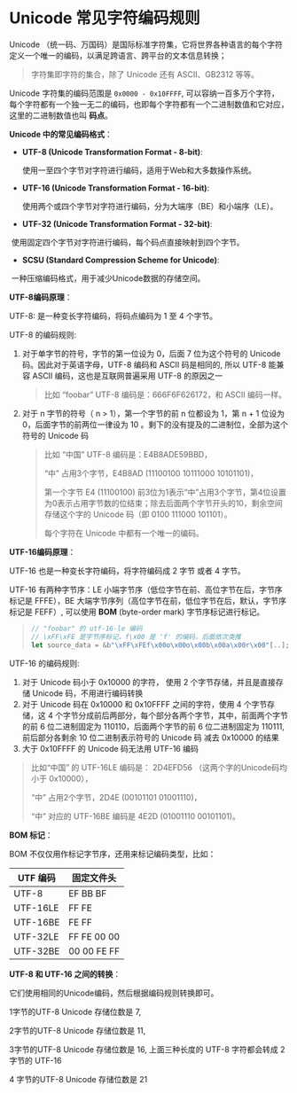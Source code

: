 # Unicode 常见字符编码规则

Unicode （统一码、万国码）是国际标准字符集，它将世界各种语言的每个字符定义一个唯一的编码，以满足跨语言、跨平台的文本信息转换；

> 字符集即字符的集合，除了 Unicode 还有 ASCII、GB2312 等等。

Unicode 字符集的编码范围是 `0x0000 - 0x10FFFF`, 可以容纳一百多万个字符， 每个字符都有一个独一无二的编码，也即每个字符都有一个二进制数值和它对应，这里的二进制数值也叫 **码点**。

**Unicode 中的常见编码格式**：

+ **UTF-8 (Unicode Transformation Format - 8-bit)**:

  使用一至四个字节对字符进行编码，适用于Web和大多数操作系统。

+ **UTF-16 (Unicode Transformation Format - 16-bit)**:

  使用两个或四个字节对字符进行编码，分为大端序（BE）和小端序（LE）。

+ **UTF-32 (Unicode Transformation Format - 32-bit)**:

​		使用固定四个字节对字符进行编码，每个码点直接映射到四个字节。

+ **SCSU (Standard Compression Scheme for Unicode)**:

​		一种压缩编码格式，用于减少Unicode数据的存储空间。

**UTF-8编码原理**：

UTF-8: 是一种变长字符编码，将码点编码为 1 至 4 个字节。

UTF-8 的编码规则:

1. 对于单字节的符号，字节的第一位设为 0，后面 7 位为这个符号的 Unicode 码。因此对于英语字母，UTF-8 编码和 ASCII 码是相同的, 所以 UTF-8 能兼容 ASCII 编码，这也是互联网普遍采用 UTF-8 的原因之一

   > 比如 “foobar” UTF-8 编码是：666F6F626172，和 ASCII 编码一样。

2. 对于 n 字节的符号（ n > 1），第一个字节的前 n 位都设为 1，第 n + 1 位设为 0，后面字节的前两位一律设为 10 。剩下的没有提及的二进制位，全部为这个符号的 Unicode 码

   > 比如 “中国” UTF-8 编码是：E4B8ADE59BBD，
   >
   > “中” 占用3个字节，E4B8AD (11100100 10111000 10101101)，
   >
   > 第一个字节 E4 (11100100) 前3位为1表示“中”占用3个字节，第4位设置为0表示占用字节数的位结束；除去后面两个字节开头的10，剩余空间存储这个字的 Unicode 码（即 0100 111000 101101）。
   >
   > 每个字符在 Unicode 中都有一个唯一的编码。

**UTF-16编码原理**：

UTF-16 也是一种变长字符编码，将字符编码成 2 字节 或者 4 字节。

UTF-16 有两种字节序：LE 小端字节序（低位字节在前、高位字节在后，字节序标记是 FFFE），BE 大端字节序列（高位字节在前，低位字节在后，默认，字节序标记是 FEFF）, 可以使用 **BOM** (byte-order mark) 字节序标记进行标记。

> ```rust
> // "foobar" 的 utf-16-le 编码
> // \xFF\xFE 是字节序标记，f\x00 是 'f' 的编码，后面依次类推
> let source_data = &b"\xFF\xFEf\x00o\x00o\x00b\x00a\x00r\x00"[..];
> ```

UTF-16 的编码规则:

1. 对于 Unicode 码小于 0x10000 的字符， 使用 2 个字节存储，并且是直接存储 Unicode 码，不用进行编码转换
2. 对于 Unicode 码在 0x10000 和 0x10FFFF 之间的字符，使用 4 个字节存储，这 4 个字节分成前后两部分，每个部分各两个字节，其中，前面两个字节的前 6 位二进制固定为 110110，后面两个字节的前 6 位二进制固定为 110111, 前后部分各剩余 10 位二进制表示符号的 Unicode 码 减去 0x10000 的结果
3. 大于 0x10FFFF 的 Unicode 码无法用 UTF-16 编码

> 比如“中国” 的 UTF-16LE 编码是： 2D4EFD56 （这两个字的Unicode码均小于 0x10000），
>
> “中” 占用2个字节，2D4E (00101101 01001110)，
>
> “中” 对应的 UTF-16BE 编码是 4E2D (01001110 00101101)。

**BOM 标记**：

BOM 不仅仅用作标记字节序，还用来标记编码类型，比如：

| UTF 编码 | 固定文件头  |
| -------- | ----------- |
| UTF-8    | EF BB BF    |
| UTF-16LE | FF FE       |
| UTF-16BE | FE FF       |
| UTF-32LE | FF FE 00 00 |
| UTF-32BE | 00 00 FE FF |

**UTF-8 和 UTF-16 之间的转换**：

它们使用相同的Unicode编码，然后根据编码规则转换即可。

1字节的UTF-8 Unicode 存储位数是 7,

2字节的UTF-8 Unicode 存储位数是 11, 

3字节的UTF-8 Unicode 存储位数是 16,  上面三种长度的 UTF-8 字符都会转成 2字节的 UTF-16

4 字节的UTF-8 Unicode 存储位数是 21

